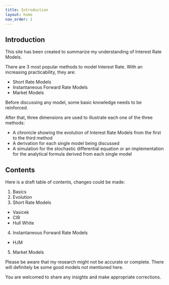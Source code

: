 ```yaml
---
title: Introduction
layout: home
nav_order: 1
---
```


## Introduction 

This site has been created to summarize my understanding of Interest Rate Models. 

There are 3 most popular methods to model Interest Rate. With an increasing practicability, they are: 
- Short Rate Models 
- Instantaneous Forward Rate Models 
- Market Models

Before discussing any model, some basic knowledge needs to be reinforced. 

After that, three dimensions are used to illustrate each one of the three methods: 
- A chronicle showing the evolution of Interest Rate Models from the first to the third method
- A derivation for each single model being discussed
- A simulation for the stochastic differential equation or an implementation for the analytical formula derived from each single model

## Contents

Here is a draft table of contents, changes could be made: 

1. Basics
2. Evolution
3. Short Rate Models
  - Vasicek
  - CIR
  - Hull White
4. Instantaneous Forward Rate Models
  - HJM
5. Market Models

Please be aware that my research might not be accurate or complete. There will definitely be some good models not mentioned here. 

You are welcomed to share any insights and make appropriate corrections. 

